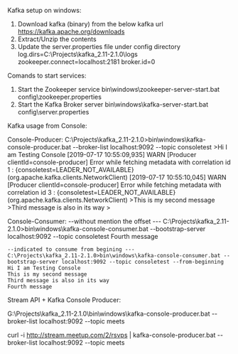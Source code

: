 
Kafka setup on windows:
1. Download kafka (binary) from the below kafka url
	https://kafka.apache.org/downloads
2. Extract/Unzip the contents
3. Update the server.properties file under config directory
	log.dirs=C:\Projects\kafka_2.11-2.1.0\logs
	zookeeper.connect=localhost:2181
	broker.id=0
	
Comands to start services:

1. Start the Zookeeper service
	bin\windows\zookeeper-server-start.bat config\zookeeper.properties
2. Start the Kafka Broker server
	bin\windows\kafka-server-start.bat config\server.properties
	
Kafka usage from Console:

Console-Producer:
	C:\Projects\kafka_2.11-2.1.0>bin\windows\kafka-console-producer.bat --broker-list localhost:9092 --topic consoletest
	>Hi I am Testing Console
	[2019-07-17 10:55:09,935] WARN [Producer clientId=console-producer] Error while fetching metadata with correlation id 1 : {consoletest=LEADER_NOT_AVAILABLE} (org.apache.kafka.clients.NetworkClient)
	[2019-07-17 10:55:10,045] WARN [Producer clientId=console-producer] Error while fetching metadata with correlation id 3 : {consoletest=LEADER_NOT_AVAILABLE} (org.apache.kafka.clients.NetworkClient)
	>This is my second message
	>Third message is also in its way
	>	

Console-Consumer:
	--without mention the offset ---
	C:\Projects\kafka_2.11-2.1.0>bin\windows\kafka-console-consumer.bat --bootstrap-server localhost:9092 --topic consoletest
	Fourth message

	--indicated to consume from begining ---
	C:\Projects\kafka_2.11-2.1.0>bin\windows\kafka-console-consumer.bat --bootstrap-server localhost:9092 --topic consoletest --from-beginning
	Hi I am Testing Console
	This is my second message
	Third message is also in its way
	Fourth message

 
Stream API + Kafka Console Producer:
  
  G:\Projects\kafka_2.11-2.1.0\bin\windows\kafka-console-producer.bat --broker-list localhost:9092 --topic meets
  
  curl -i http://stream.meetup.com/2/rsvps | kafka-console-producer.bat --broker-list localhost:9092 --topic meets
  
  
 